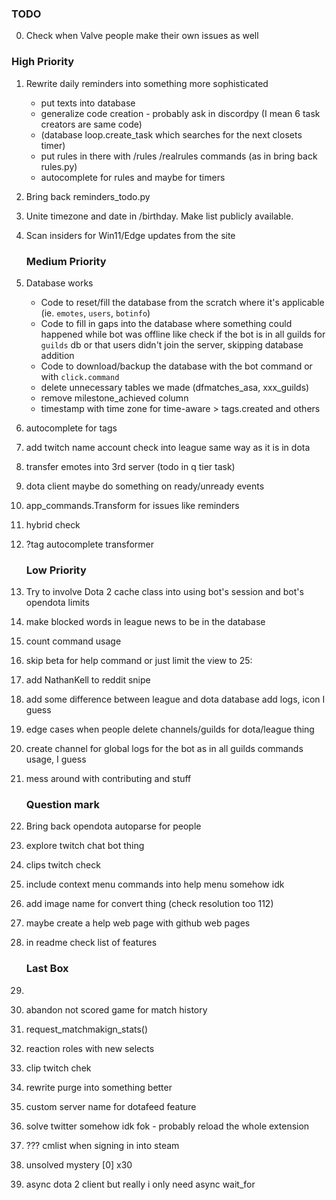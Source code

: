 ### TODO

0. Check when Valve people make their own issues as well

### High Priority
1. Rewrite daily reminders into something more sophisticated
    * put texts into database
    * generalize code creation - probably ask in discordpy (I mean 6 task creators are same code)
    * (database loop.create_task which searches for the next closets timer)
    * put rules in there with /rules /realrules commands (as in bring back rules.py)
    * autocomplete for rules and maybe for timers
2. Bring back reminders_todo.py
3. Unite timezone and date in /birthday. Make list publicly available.
4. Scan insiders for Win11/Edge updates from the site

    ### Medium Priority
5. Database works
    * Code to reset/fill the database from the scratch where it's applicable (ie. `emotes`, `users`, `botinfo`)
    * Code to fill in gaps into the database where something could happened while bot was offline like check if the bot is in all guilds for `guilds` db or that users didn't join the server, skipping database addition 
    * Code to download/backup the database with the bot command or with `click.command`
    * delete unnecessary tables we made (dfmatches_asa, xxx_guilds)
    * remove milestone_achieved column
    * timestamp with time zone for time-aware > tags.created and others
6. autocomplete for tags
7. add twitch name account check into league same way as it is in dota
8. transfer emotes into 3rd server (todo in q tier task)
9. dota client maybe do something on ready/unready events
10. app_commands.Transform for issues like reminders
11. hybrid check
12. ?tag autocomplete transformer

    ### Low Priority
13. Try to involve Dota 2 cache class into using bot's session and bot's opendota limits
14. make blocked words in league news to be in the database
15. count command usage
16. skip beta for help command or just limit the view to 25:
17. add NathanKell to reddit snipe
18. add some difference between league and dota database add logs, icon I guess
19. edge cases when people delete channels/guilds for dota/league thing
20. create channel for global logs for the bot as in all guilds commands usage, I guess
21. mess around with contributing and stuff

    ### Question mark
22. Bring back opendota autoparse for people
23. explore twitch chat bot thing
24. clips twitch check
25. include context menu commands into help menu somehow idk
26. add image name for convert thing (check resolution too 112)
27. maybe create a help web page with github web pages
28. in readme check list of features

    ### Last Box
29. 
30. abandon not scored game for match history
31. request_matchmakign_stats()
32. reaction roles with new selects
33. clip twitch chek
34. rewrite purge into something better
35. custom server name for dotafeed feature
36. solve twitter somehow idk fok - probably reload the whole extension
37. ??? cmlist when signing in into steam
38. unsolved mystery [0] x30
39. async dota 2 client but really i only need async wait_for
